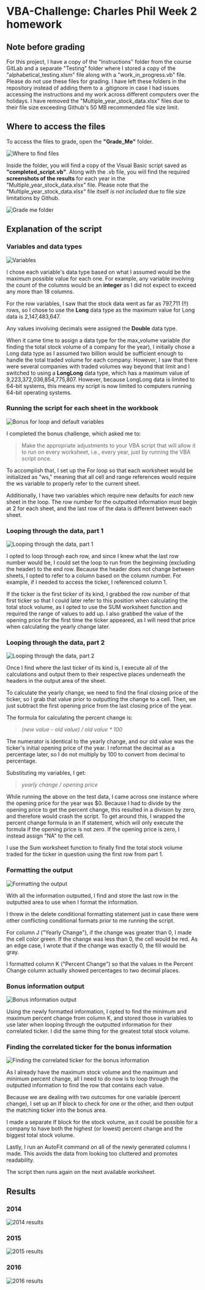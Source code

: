 # VBA-Challenge: Charles Phil Week 2 homework

## Note before grading

For this project, I have a copy of the "Instructions" folder from the course GitLab and a separate "Testing" folder where I stored a copy of the "alphabetical_testing.xlsm" file along with a "work_in_progress.vb" file. Please do not use these files for grading. I have left these folders in the repository instead of adding them to a .gitignore in case I had issues accessing the instructions and my work across different computers over the holidays. I have removed the "Multiple_year_stock_data.xlsx" files due to their file size exceeding Github's 50 MB recommended file size limit.

## Where to access the files

To access the files to grade, open the **"Grade_Me"** folder.

![Where to find files](Images/where_to_find.png)

Inside the folder, you will find a copy of the Visual Basic script saved as **"completed_script.vb"**. Along with the .vb file, you will find the required **screenshots of the results** for each year in the "Multiple_year_stock_data.xlsx" file. Please note that the "Multiple_year_stock_data.xlsx" file itself *is not included* due to file size limitations by Github.

![Grade me folder](Images/grade_me_folder.png)

## Explanation of the script

### Variables and data types

![Variables](Images/variables.png)

I chose each variable's data type based on what I assumed would be the maximum possible value for each one. For example, any variable involving the count of the columns would be an **integer** as I did not expect to exceed any more than 18 columns.

For the row variables, I saw that the stock data went as far as 797,711 (!!) rows, so I chose to use the **Long** data type as the maximum value for Long data is 2,147,483,647. 

Any values involving decimals were assigned the **Double** data type.

When it came time to assign a data type for the max_volume variable (for finding the total stock volume of a company for the year), I initially chose a Long data type as I assumed two billion would be sufficient enough to handle the total traded volume for each company. However, I saw that there were several companies with traded volumes way beyond that limit and I switched to using a **LongLong** data type, which has a maximum value of 9,223,372,036,854,775,807. However, because LongLong data is limited to 64-bit systems, this means my script is now limited to computers running 64-bit operating systems.

### Running the script for each sheet in the workbook

![Bonus for loop and default variables](Images/bonus_loop.png)

I completed the bonus challenge, which asked me to:

> Make the appropriate adjustments to your VBA script that will allow it to run on every worksheet, i.e., every year, just by running the VBA script once.

To accomplish that, I set up the For loop so that each worksheet would be initialized as "ws," meaning that all cell and range references would require the ws variable to properly refer to the current sheet.

Additionally, I have two variables which require new defaults for *each* new sheet in the loop. The row number for the outputted information *must* begin at 2 for each sheet, and the last row of the data is different between each sheet.

### Looping through the data, part 1

![Looping through the data, part 1](Images/data_loop_1.png)

I opted to loop through each row, and since I knew what the last row number would be, I could set the loop to run from the beginning (excluding the header) to the end row. Because the header does not change between sheets, I opted to refer to a column based on the column number. For example, if I needed to access the ticker, I referenced column 1.

If the ticker is the first ticker of its kind, I grabbed the row number of that first ticker so that I could later refer to this position when calculating the total stock volume, as I opted to use the SUM worksheet function and required the range of values to add up. I also grabbed the value of the opening price for the first time the ticker appeared, as I will need that price when calculating the yearly change later.

### Looping through the data, part 2

![Looping through the data, part 2](Images/data_loop_2.png)

Once I find where the last ticker of its kind is, I execute all of the calculations and output them to their respective places underneath the headers in the output area of the sheet.

To calculate the yearly change, we need to find the final closing price of the ticker, so I grab that value prior to outputting the change to a cell. Then, we just subtract the first opening price from the last closing price of the year.

The formula for calculating the percent change is:

> *(new value - old value) / old value \* 100*

The numerator is identical to the yearly change, and our old value was the ticker's initial opening price of the year. I reformat the decimal as a percentage later, so I do not multiply by 100 to convert from decimal to percentage.

Substituting my variables, I get:

> *yearly change / opening price*

While running the above on the test data, I came across one instance where the opening price for the year was $0. Because I had to divide by the opening price to get the percent change, this resulted in a division by zero, and therefore would crash the script. To get around this, I wrapped the percent change formula in an If statement, which will only execute the formula if the opening price is not zero. If the opening price is zero, I instead assign "NA" to the cell.

I use the Sum worksheet function to finally find the total stock volume traded for the ticker in question using the first row from part 1. 

### Formatting the output

![Formatting the output](Images/formatting.png)

With all the information outputted, I find and store the last row in the outputted area to use when I format the information.

I threw in the delete conditional formatting statement just in case there were other conflicting conditional formats prior to me running the script.

For column J ("Yearly Change"), if the change was greater than 0, I made the cell color green. If the change was less than 0, the cell would be red. As an edge case, I wrote that if the change was exactly 0, the fill would be gray.

I formatted column K ("Percent Change") so that the values in the Percent Change column actually showed percentages to two decimal places.

### Bonus information output

![Bonus information output](Images/bonus_variables.png)

Using the newly formatted information, I opted to find the minimum and maximum percent change from column K, and stored those in variables to use later when looping through the outputted information for their correlated ticker. I did the same thing for the greatest total stock volume.

### Finding the correlated ticker for the bonus information

![Finding the correlated ticker for the bonus information](Images/ticker_loop.png)

As I already have the maximum stock volume and the maximum and minimum percent change, all I need to do now is to loop through the outputted information to find the row that contains each value.

Because we are dealing with two outcomes for one variable (percent change), I set up an If block to check for one or the other, and then output the matching ticker into the bonus area.

I made a separate If block for the stock volume, as it could be possible for a company to have both the highest (or lowest) percent change and the biggest total stock volume.

Lastly, I run an AutoFit command on all of the newly generated columns I made. This avoids the data from looking too cluttered and promotes readability.

The script then runs again on the next available worksheet.

## Results

### 2014

![2014 results](Grade_Me/2014_results.png)

### 2015

![2015 results](Grade_Me/2015_results.png)

### 2016

![2016 results](Grade_Me/2016_results.png)
